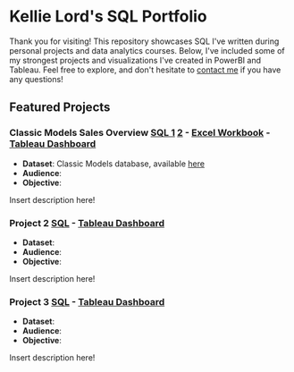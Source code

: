 # Kellie Lord's SQL Portfolio 
Thank you for visiting! This repository showcases SQL I've written during personal projects and data analytics courses. Below, I've included some of my strongest projects and visualizations I've created in PowerBI and Tableau. Feel free to explore, and don't hesitate to [contact me](https://www.linkedin.com/in/kellielord/) if you have any questions! 
## Featured Projects

### Classic Models Sales Overview [SQL 1](https://github.com/kellielord/SQL-Portfolio/blob/main/Classic%20Models%20Sales%20Overview) [2]() - [Excel Workbook]() - [Tableau Dashboard]()
- **Dataset**: Classic Models database, available [here]()
- **Audience**: 
- **Objective**:

Insert description here!
### Project 2 [SQL]() - [Tableau Dashboard]()
- **Dataset**:
- **Audience**:
- **Objective**:

Insert description here!
### Project 3 [SQL]() - [Tableau Dashboard]()
- **Dataset**:
- **Audience**:
- **Objective**:

Insert description here!
